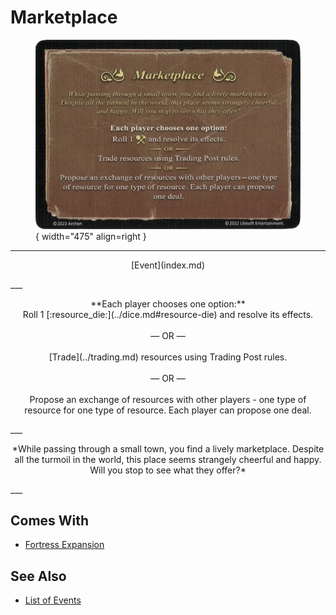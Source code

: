 # Marketplace

<figure markdown="span">

![Marketplace](../assets/events-marketplace.webp){ width="475" align=right }

</figure>

___
<p style="text-align: center;" markdown>[Event](index.md)</p>
___
<p style="text-align: center;" markdown>**Each player chooses one option:** <br>Roll 1 [:resource_die:](../dice.md#resource-die) and resolve its effects.<br><br>— OR —<br><br>[Trade](../trading.md) resources using Trading Post rules.<br><br>— OR —<br><br>Propose an exchange of resources with other players - one type of resource for one type of resource. Each player can propose one deal.</p>
___
<p style="text-align: center;" markdown>*While passing through a small town, you find a lively marketplace. Despite all the turmoil in the world, this place seems strangely cheerful and happy. Will you stop to see what they offer?*</p>
___


## Comes With

- [Fortress Expansion](../content.md)


## See Also

- [List of Events](index.md)
